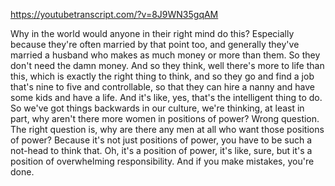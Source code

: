 https://youtubetranscript.com/?v=8J9WN35gqAM

 Why in the world would anyone in their right mind do this? Especially because they're often married by that point too, and generally they've married a husband who makes as much money or more than them. So they don't need the damn money. And so they think, well there's more to life than this, which is exactly the right thing to think, and so they go and find a job that's nine to five and controllable, so that they can hire a nanny and have some kids and have a life. And it's like, yes, that's the intelligent thing to do. So we've got things backwards in our culture, we're thinking, at least in part, why aren't there more women in positions of power? Wrong question. The right question is, why are there any men at all who want those positions of power? Because it's not just positions of power, you have to be such a not-head to think that. Oh, it's a position of power, it's like, sure, but it's a position of overwhelming responsibility. And if you make mistakes, you're done.